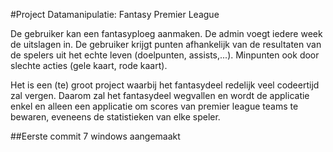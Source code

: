 #Project Datamanipulatie: Fantasy Premier League

De gebruiker kan een fantasyploeg aanmaken. De admin voegt iedere week de uitslagen in. De gebruiker krijgt punten afhankelijk van de resultaten van de spelers uit het echte leven (doelpunten, assists,...). Minpunten ook door slechte acties (gele kaart, rode kaart).

Het is een (te) groot project waarbij het fantasydeel redelijk veel codeertijd zal vergen. Daarom zal het fantasydeel wegvallen en wordt de applicatie enkel en alleen een applicatie om scores van premier league teams te bewaren, eveneens de statistieken van elke speler.

##Eerste commit
7 windows aangemaakt